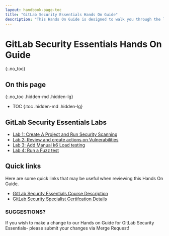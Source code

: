 ```yaml
---
layout: handbook-page-toc
title: "GitLab Security Essentials Hands On Guide"
description: "This Hands On Guide is designed to walk you through the lab exercises used in the GitLab Security Essentials course."
---
```

# GitLab Security Essentials Hands On Guide
{:.no_toc}

## On this page
{:.no_toc .hidden-md .hidden-lg}

- TOC
{:toc .hidden-md .hidden-lg}

## GitLab Security Essentials Labs
* [Lab 1: Create A Project and Run Security Scanning](https://about.gitlab.com/handbook/customer-success/professional-services-engineering/education-services/secessentialshandson1.html)
* [Lab 2: Review and create actions on Vulnerabilities](https://about.gitlab.com/handbook/customer-success/professional-services-engineering/education-services/secessentialshandson2.html)
* [Lab 3: Add Manual k6 Load testing](https://about.gitlab.com/handbook/customer-success/professional-services-engineering/education-services/secessentialshandson3.html)
* [Lab 4: Run a Fuzz test](https://about.gitlab.com/handbook/customer-success/professional-services-engineering/education-services/secessentialshandson4.html)

## Quick links

Here are some quick links that may be useful when reviewing this Hands On Guide.

* [GitLab Security Essentials Course Description](https://about.gitlab.com/services/education/security-essentials/)
* [GitLab Security Specialist Certifcation Details](https://about.gitlab.com/services/education/gitlab-security-specialist/)


### SUGGESTIONS?

If you wish to make a change to our Hands on Guide for GitLab Security Essentials- please submit your changes via Merge Request!

